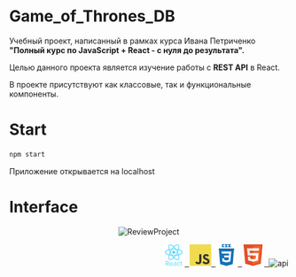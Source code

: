 # Game_of_Thrones_DB

Учебный проект, написанный в рамках курса Ивана Петриченко **"Полный курс по JavaScript + React - с нуля до результата".**

Целью данного проекта является изучение работы с **REST API** в React.

В проекте присутствуют как классовые, так и функциональные компоненты.

# Start
```bash
npm start
```
Приложение открывается на localhost
# Interface
<p align="center"><img src="https://i.ibb.co/m44dh4Z/preview-project.gif" alt="ReviewProject"/></p>
<div align="right">
  <a href="https://reactjs.org/">
    <img src="https://github.com/devicons/devicon/blob/master/icons/react/react-original-wordmark.svg" title="React" alt="React" width="40" height="40"/>&nbsp;
  </a>
  <a href="https://www.javascript.com/">    
    <img src="https://github.com/devicons/devicon/blob/master/icons/javascript/javascript-original.svg" title="JavaScript" alt="JavaScript" width="40" height="40"/>&nbsp;
  </a>
  <a href="https://www.w3.org/Style/CSS/">
    <img src="https://github.com/devicons/devicon/blob/master/icons/css3/css3-plain-wordmark.svg"  title="CSS3" alt="CSS" width="40" height="40"/>&nbsp;
  </a>
  <a href="https://html.spec.whatwg.org/">    
    <img src="https://github.com/devicons/devicon/blob/master/icons/html5/html5-original.svg" title="HTML5" alt="HTML" width="40" height="40"/>&nbsp;
  </a>
  <img src="https://i.ibb.co/jJ66wC2/api-icon.png" alt="api" height="40px"/>  
</div> 
